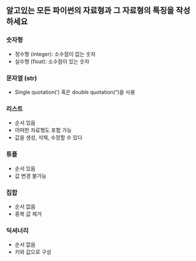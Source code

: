 ## 알고있는 모든 파이썬의 자료형과 그 자료형의 특징을 작성하세요

### 숫자형

- 정수형 (integer): 소수점이 없는 숫자
- 실수형 (float): 소수점이 있는 숫자

### 문자열 (str)

- Single quotation(‘) 혹은 double quotation(“)을 사용

### 리스트

- 순서 있음
- 어떠한 자료형도 포함 가능
- 값을 생성, 삭제, 수정할 수 있다

### 튜플

- 순서 있음
- 값 변경 불가능

### 집합

- 순서 없음
- 중복 값 제거

### 딕셔너리

- 순서 없음
- 키와 값으로 구성
